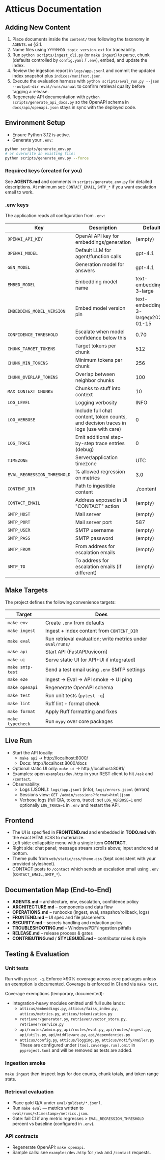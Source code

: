 # Atticus Documentation

## Adding New Content

1. Place documents inside the `content/` tree following the taxonomy in
   `AGENTS.md` §3.1.
2. Name files using `YYYYMMDD_topic_version.ext` for traceability.
3. Run `python scripts/ingest_cli.py` (or `make ingest`) to parse, chunk
   (defaults controlled by `config.yaml` / `.env`), embed, and update the
   index.
4. Review the ingestion report in `logs/app.jsonl` and commit the updated index
   snapshot plus `indices/manifest.json`.
5. Execute the evaluation harness with
   `python scripts/eval_run.py --json --output-dir eval/runs/manual` to confirm
   retrieval quality before tagging a release.
6. Regenerate API documentation with `python scripts/generate_api_docs.py` so
   the OpenAPI schema in `docs/api/openapi.json` stays in sync with the
   deployed code.

## Environment Setup

- Ensure Python 3.12 is active.
- Generate your `.env`:

```bash
python scripts/generate_env.py
# or overwrite an existing file:
python scripts/generate_env.py --force
```

### Required keys (created for you)

See **AGENTS.md** and comments in `scripts/generate_env.py` for detailed descriptions.
At minimum set: `CONTACT_EMAIL`, `SMTP_*` if you want escalation email to work.

### .env keys

The application reads all configuration from `.env`:

| Key | Description | Default |
|---|---|---|
| `OPENAI_API_KEY` | OpenAI API key for embeddings/generation | (empty) |
| `OPENAI_MODEL` | Default LLM for agent/function calls | gpt-4.1 |
| `GEN_MODEL` | Generation model for answers | gpt-4.1 |
| `EMBED_MODEL` | Embedding model name | text-embedding-3-large |
| `EMBEDDING_MODEL_VERSION` | Embed model version pin | text-embedding-3-large@2025-01-15 |
| `CONFIDENCE_THRESHOLD` | Escalate when model confidence below this | 0.70 |
| `CHUNK_TARGET_TOKENS` | Target tokens per chunk | 512 |
| `CHUNK_MIN_TOKENS` | Minimum tokens per chunk | 256 |
| `CHUNK_OVERLAP_TOKENS` | Overlap between neighbor chunks | 100 |
| `MAX_CONTEXT_CHUNKS` | Chunks to stuff into context | 10 |
| `LOG_LEVEL` | Logging verbosity | INFO |
| `LOG_VERBOSE` | Include full chat content, token counts, and decision traces in logs (use with care) | 0 |
| `LOG_TRACE` | Emit additional step-by-step trace entries (debug) | 0 |
| `TIMEZONE` | Server/application timezone | UTC |
| `EVAL_REGRESSION_THRESHOLD` | % allowed regression on metrics | 3.0 |
| `CONTENT_DIR` | Path to ingestible content | ./content |
| `CONTACT_EMAIL` | Address exposed in UI "CONTACT" action | (empty) |
| `SMTP_HOST` | Mail server | (empty) |
| `SMTP_PORT` | Mail server port | 587 |
| `SMTP_USER` | SMTP username | (empty) |
| `SMTP_PASS` | SMTP password | (empty) |
| `SMTP_FROM` | From address for escalation emails | (empty) |
| `SMTP_TO` | To address for escalation emails (if different) | (empty) |

## Make Targets

The project defines the following convenience targets:

| Target | Does |
|---|---|
| `make env` | Create `.env` from defaults |
| `make ingest` | Ingest + index content from `CONTENT_DIR` |
| `make eval` | Run retrieval evaluation; write metrics under `eval/runs/` |
| `make api` | Start API (FastAPI/uvicorn) |
| `make ui` | Serve static UI (or API+UI if integrated) |
| `make smtp-test` | Send a test email using `.env` SMTP settings |
| `make e2e` | Ingest → Eval → API smoke → UI ping |
| `make openapi` | Regenerate OpenAPI schema |
| `make test` | Run unit tests (`pytest -q`) |
| `make lint` | Ruff lint + format check |
| `make format` | Apply Ruff formatting and fixes |
| `make typecheck` | Run `mypy` over core packages |

## Live Run

- Start the API locally:
  - `make api` → http://localhost:8000/
  - Docs: http://localhost:8000/docs
- Optional static UI only: `make ui` → http://localhost:8081/
- Examples: open `examples/dev.http` in your REST client to hit `/ask` and `/contact`.
- Observability:
  - Logs (JSONL): `logs/app.jsonl` (info), `logs/errors.jsonl` (errors)
  - Sessions view: `GET /admin/sessions?format=html|json`
  - Verbose logs (full Q/A, tokens, trace): set `LOG_VERBOSE=1` and optionally `LOG_TRACE=1` in `.env` and restart the API.

## Frontend

- The UI is specified in **FRONTEND.md** and embedded in **TODO.md** with the exact HTML/CSS to materialize.
- Left side: collapsible menu with a single item **CONTACT**.
- Right side: chat panel; message stream scrolls above; input anchored at bottom.
- Theme pulls from `web/static/css/theme.css` (kept consistent with your provided stylesheet).
- CONTACT posts to `/contact` which sends an escalation email using `.env` (`CONTACT_EMAIL`, `SMTP_*`).

## Documentation Map (End-to-End)

- **AGENTS.md** – architecture, env, escalation, confidence policy
- **ARCHITECTURE.md** – components and data flow
- **OPERATIONS.md** – runbooks (ingest, eval, snapshot/rollback, logs)
- **FRONTEND.md** – UI spec and file placements
- **SECURITY.md** – secrets handling and redaction policy
- **TROUBLESHOOTING.md** – Windows/PDF/ingestion pitfalls
- **RELEASE.md** – release process & gates
- **CONTRIBUTING.md** / **STYLEGUIDE.md** – contributor rules & style

## Testing & Evaluation

### Unit tests
Run with `pytest -q`. Enforce ≥90% coverage across core packages unless an exemption is documented.
Coverage is enforced in CI and via `make test`.

Coverage exemptions (temporary, documented):
- Integration-heavy modules omitted until full suite lands:
  - `atticus/embeddings.py`, `atticus/faiss_index.py`, `atticus/metrics.py`, `atticus/tokenization.py`
  - `retriever/generator.py`, `retriever/vector_store.py`, `retriever/service.py`
  - `api/routes/admin.py`, `api/routes/eval.py`, `api/routes/ingest.py`, `api/utils.py`, `api/middleware.py`, `api/dependencies.py`
  - `atticus/config.py`, `atticus/logging.py`, `atticus/notify/mailer.py`
These are configured under `[tool.coverage.run].omit` in `pyproject.toml` and will be removed as tests are added.

### Ingestion smoke
`make ingest` then inspect logs for doc counts, chunk totals, and token range stats.

### Retrieval evaluation
- Place gold Q/A under `eval/goldset/*.jsonl`.
- Run `make eval` — metrics written to `eval/runs/<timestamp>/metrics.json`.
- Gate: fail CI if any metric regresses > `EVAL_REGRESSION_THRESHOLD` percent vs baseline (configured in `.env`).

### API contracts
- Regenerate OpenAPI: `make openapi`.
- Sample calls: see `examples/dev.http` for `/ask` and `/contact` requests.
